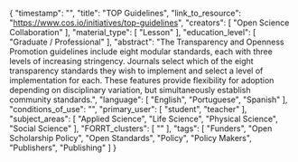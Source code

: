 {
    "timestamp": "",
    "title": "TOP Guidelines",
    "link_to_resource": "https://www.cos.io/initiatives/top-guidelines",
    "creators": [
        "Open Science Collaboration"
    ],
    "material_type": [
        "Lesson"
    ],
    "education_level": [
        "Graduate / Professional"
    ],
    "abstract": "The Transparency and Openness Promotion guidelines include eight modular standards, each with three levels of increasing stringency. Journals select which of the eight transparency standards they wish to implement and select a level of implementation for each. These features provide flexibility for adoption depending on disciplinary variation, but simultaneously establish community standards.",
    "language": [
        "English",
        "Portuguese",
        "Spanish"
    ],
    "conditions_of_use": "",
    "primary_user": [
        "student",
        "teacher"
    ],
    "subject_areas": [
        "Applied Science",
        "Life Science",
        "Physical Science",
        "Social Science"
    ],
    "FORRT_clusters": [
        ""
    ],
    "tags": [
        "Funders",
        "Open Scholarship Policy",
        "Open Standards",
        "Policy",
        "Policy Makers",
        "Publishers",
        "Publishing"
    ]
}